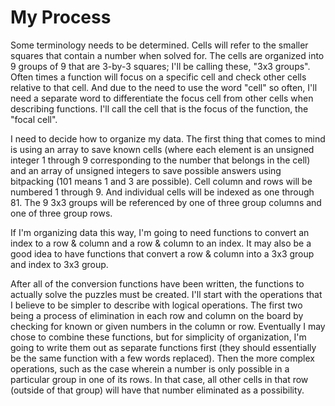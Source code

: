 # My Process
Some terminology needs to be determined. Cells will refer to the smaller squares that contain a number when solved for. The cells are organized into 9 groups of 9 that are 3-by-3 squares; I'll be calling these, "3x3 groups". Often times a function will focus on a specific cell and check other cells relative to that cell. And due to the need to use the word "cell" so often, I'll need a separate word to differentiate the focus cell from other cells when describing functions. I'll call the cell that is the focus of the function, the "focal cell".

I need to decide how to organize my data. The first thing that comes to mind is using an array to save known cells (where each element is an unsigned integer 1 through 9 corresponding to the number that belongs in the cell) and an array of unsigned integers to save possible answers using bitpacking (101 means 1 and 3 are possible). Cell column and rows will be numbered 1 through 9. And individual cells will be indexed as one through 81. The 9 3x3 groups will be referenced by one of three group columns and one of three group rows.

If I'm organizing data this way, I'm going to need functions to convert an index to a row & column and a row & column to an index. It may also be a good idea to have functions that convert a row & column into a 3x3 group and index to 3x3 group.

After all of the conversion functions have been written, the functions to actually solve the puzzles must be created. I'll start with the operations that I believe to be simpler to describe with logical operations. The first two being a process of elimination in each row and column on the board by checking for known or given numbers in the column or row. Eventually I may chose to combine these functions, but for simplicity of organization, I'm going to write them out as separate functions first (they should essentially be the same function with a few words replaced). Then the more complex operations, such as the case wherein a number is only possible in a particular group in one of its rows. In that case, all other cells in that row (outside of that group) will have that number eliminated as a possibility.
